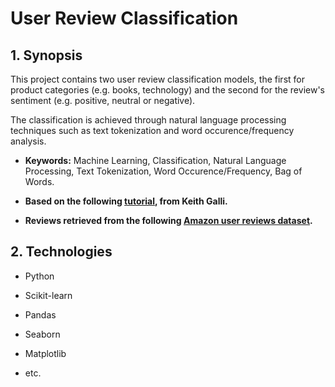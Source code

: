 # User Review Classification

## 1. Synopsis

This project contains two user review classification models, the first for product categories (e.g. books, technology) and the second for the review's sentiment (e.g. positive, neutral or negative).

The classification is achieved through natural language processing techniques such as text tokenization and word occurence/frequency analysis.

- **Keywords:** Machine Learning, Classification, Natural Language Processing, Text Tokenization, Word Occurence/Frequency, Bag of Words.

* **Based on the following [tutorial](https://www.youtube.com/watch?v=M9Itm95JzL0), from Keith Galli.**

- **Reviews retrieved from the following [Amazon user reviews dataset](https://nijianmo.github.io/amazon/index.html).**

## 2. Technologies

- Python

* Scikit-learn

- Pandas

* Seaborn

- Matplotlib

* etc.
